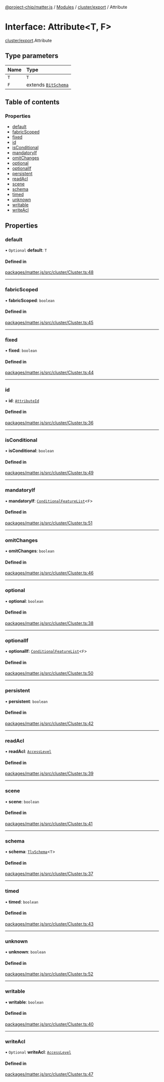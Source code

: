 [@project-chip/matter.js](../README.md) / [Modules](../modules.md) / [cluster/export](../modules/cluster_export.md) / Attribute

# Interface: Attribute<T, F\>

[cluster/export](../modules/cluster_export.md).Attribute

## Type parameters

| Name | Type |
| :------ | :------ |
| `T` | `T` |
| `F` | extends [`BitSchema`](../modules/schema_export.md#bitschema) |

## Table of contents

### Properties

- [default](cluster_export.Attribute.md#default)
- [fabricScoped](cluster_export.Attribute.md#fabricscoped)
- [fixed](cluster_export.Attribute.md#fixed)
- [id](cluster_export.Attribute.md#id)
- [isConditional](cluster_export.Attribute.md#isconditional)
- [mandatoryIf](cluster_export.Attribute.md#mandatoryif)
- [omitChanges](cluster_export.Attribute.md#omitchanges)
- [optional](cluster_export.Attribute.md#optional)
- [optionalIf](cluster_export.Attribute.md#optionalif)
- [persistent](cluster_export.Attribute.md#persistent)
- [readAcl](cluster_export.Attribute.md#readacl)
- [scene](cluster_export.Attribute.md#scene)
- [schema](cluster_export.Attribute.md#schema)
- [timed](cluster_export.Attribute.md#timed)
- [unknown](cluster_export.Attribute.md#unknown)
- [writable](cluster_export.Attribute.md#writable)
- [writeAcl](cluster_export.Attribute.md#writeacl)

## Properties

### default

• `Optional` **default**: `T`

#### Defined in

[packages/matter.js/src/cluster/Cluster.ts:48](https://github.com/project-chip/matter.js/blob/be83914/packages/matter.js/src/cluster/Cluster.ts#L48)

___

### fabricScoped

• **fabricScoped**: `boolean`

#### Defined in

[packages/matter.js/src/cluster/Cluster.ts:45](https://github.com/project-chip/matter.js/blob/be83914/packages/matter.js/src/cluster/Cluster.ts#L45)

___

### fixed

• **fixed**: `boolean`

#### Defined in

[packages/matter.js/src/cluster/Cluster.ts:44](https://github.com/project-chip/matter.js/blob/be83914/packages/matter.js/src/cluster/Cluster.ts#L44)

___

### id

• **id**: [`AttributeId`](../modules/datatype_export.md#attributeid)

#### Defined in

[packages/matter.js/src/cluster/Cluster.ts:36](https://github.com/project-chip/matter.js/blob/be83914/packages/matter.js/src/cluster/Cluster.ts#L36)

___

### isConditional

• **isConditional**: `boolean`

#### Defined in

[packages/matter.js/src/cluster/Cluster.ts:49](https://github.com/project-chip/matter.js/blob/be83914/packages/matter.js/src/cluster/Cluster.ts#L49)

___

### mandatoryIf

• **mandatoryIf**: [`ConditionalFeatureList`](../modules/cluster_export.md#conditionalfeaturelist)<`F`\>

#### Defined in

[packages/matter.js/src/cluster/Cluster.ts:51](https://github.com/project-chip/matter.js/blob/be83914/packages/matter.js/src/cluster/Cluster.ts#L51)

___

### omitChanges

• **omitChanges**: `boolean`

#### Defined in

[packages/matter.js/src/cluster/Cluster.ts:46](https://github.com/project-chip/matter.js/blob/be83914/packages/matter.js/src/cluster/Cluster.ts#L46)

___

### optional

• **optional**: `boolean`

#### Defined in

[packages/matter.js/src/cluster/Cluster.ts:38](https://github.com/project-chip/matter.js/blob/be83914/packages/matter.js/src/cluster/Cluster.ts#L38)

___

### optionalIf

• **optionalIf**: [`ConditionalFeatureList`](../modules/cluster_export.md#conditionalfeaturelist)<`F`\>

#### Defined in

[packages/matter.js/src/cluster/Cluster.ts:50](https://github.com/project-chip/matter.js/blob/be83914/packages/matter.js/src/cluster/Cluster.ts#L50)

___

### persistent

• **persistent**: `boolean`

#### Defined in

[packages/matter.js/src/cluster/Cluster.ts:42](https://github.com/project-chip/matter.js/blob/be83914/packages/matter.js/src/cluster/Cluster.ts#L42)

___

### readAcl

• **readAcl**: [`AccessLevel`](../enums/cluster_export.AccessLevel.md)

#### Defined in

[packages/matter.js/src/cluster/Cluster.ts:39](https://github.com/project-chip/matter.js/blob/be83914/packages/matter.js/src/cluster/Cluster.ts#L39)

___

### scene

• **scene**: `boolean`

#### Defined in

[packages/matter.js/src/cluster/Cluster.ts:41](https://github.com/project-chip/matter.js/blob/be83914/packages/matter.js/src/cluster/Cluster.ts#L41)

___

### schema

• **schema**: [`TlvSchema`](../classes/tlv_export.TlvSchema.md)<`T`\>

#### Defined in

[packages/matter.js/src/cluster/Cluster.ts:37](https://github.com/project-chip/matter.js/blob/be83914/packages/matter.js/src/cluster/Cluster.ts#L37)

___

### timed

• **timed**: `boolean`

#### Defined in

[packages/matter.js/src/cluster/Cluster.ts:43](https://github.com/project-chip/matter.js/blob/be83914/packages/matter.js/src/cluster/Cluster.ts#L43)

___

### unknown

• **unknown**: `boolean`

#### Defined in

[packages/matter.js/src/cluster/Cluster.ts:52](https://github.com/project-chip/matter.js/blob/be83914/packages/matter.js/src/cluster/Cluster.ts#L52)

___

### writable

• **writable**: `boolean`

#### Defined in

[packages/matter.js/src/cluster/Cluster.ts:40](https://github.com/project-chip/matter.js/blob/be83914/packages/matter.js/src/cluster/Cluster.ts#L40)

___

### writeAcl

• `Optional` **writeAcl**: [`AccessLevel`](../enums/cluster_export.AccessLevel.md)

#### Defined in

[packages/matter.js/src/cluster/Cluster.ts:47](https://github.com/project-chip/matter.js/blob/be83914/packages/matter.js/src/cluster/Cluster.ts#L47)
